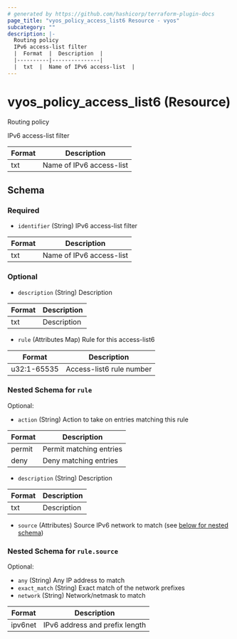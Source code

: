 ```yaml
---
# generated by https://github.com/hashicorp/terraform-plugin-docs
page_title: "vyos_policy_access_list6 Resource - vyos"
subcategory: ""
description: |-
  Routing policy
  IPv6 access-list filter
  |  Format  |  Description  |
  |----------|---------------|
  |  txt  |  Name of IPv6 access-list  |
---
```


# vyos_policy_access_list6 (Resource)

Routing policy

IPv6 access-list filter

|  Format  |  Description  |
|----------|---------------|
|  txt  |  Name of IPv6 access-list  |



<!-- schema generated by tfplugindocs -->
## Schema

### Required

- `identifier` (String) IPv6 access-list filter

|  Format  |  Description  |
|----------|---------------|
|  txt  |  Name of IPv6 access-list  |

### Optional

- `description` (String) Description

|  Format  |  Description  |
|----------|---------------|
|  txt  |  Description  |
- `rule` (Attributes Map) Rule for this access-list6

|  Format  |  Description  |
|----------|---------------|
|  u32:1-65535  |  Access-list6 rule number  | (see [below for nested schema](#nestedatt--rule))

<a id="nestedatt--rule"></a>
### Nested Schema for `rule`

Optional:

- `action` (String) Action to take on entries matching this rule

|  Format  |  Description  |
|----------|---------------|
|  permit  |  Permit matching entries  |
|  deny  |  Deny matching entries  |
- `description` (String) Description

|  Format  |  Description  |
|----------|---------------|
|  txt  |  Description  |
- `source` (Attributes) Source IPv6 network to match (see [below for nested schema](#nestedatt--rule--source))

<a id="nestedatt--rule--source"></a>
### Nested Schema for `rule.source`

Optional:

- `any` (String) Any IP address to match
- `exact_match` (String) Exact match of the network prefixes
- `network` (String) Network/netmask to match

|  Format  |  Description  |
|----------|---------------|
|  ipv6net  |  IPv6 address and prefix length  |
